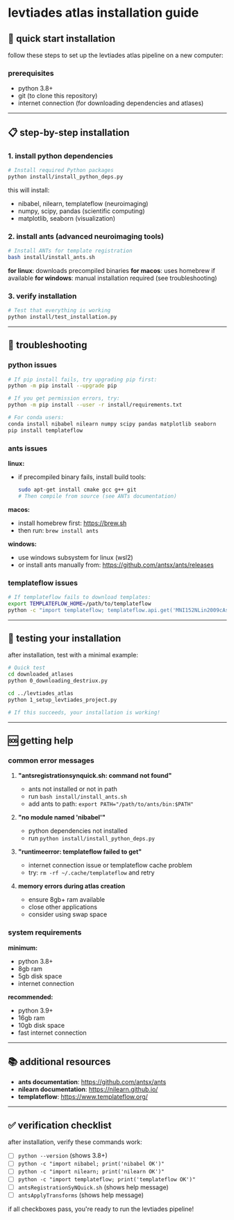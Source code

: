 # levtiades atlas installation guide

## 🚀 **quick start installation**

follow these steps to set up the levtiades atlas pipeline on a new computer:

### **prerequisites**
- python 3.8+
- git (to clone this repository)
- internet connection (for downloading dependencies and atlases)

---

## 📋 **step-by-step installation**

### **1. install python dependencies**
```bash
# Install required Python packages
python install/install_python_deps.py
```

this will install:
- nibabel, nilearn, templateflow (neuroimaging)
- numpy, scipy, pandas (scientific computing)
- matplotlib, seaborn (visualization)

### **2. install ants (advanced neuroimaging tools)**
```bash
# Install ANTs for template registration
bash install/install_ants.sh
```

**for linux**: downloads precompiled binaries
**for macos**: uses homebrew if available
**for windows**: manual installation required (see troubleshooting)

### **3. verify installation**
```bash
# Test that everything is working
python install/test_installation.py
```

---

## 🔧 **troubleshooting**

### **python issues**
```bash
# If pip install fails, try upgrading pip first:
python -m pip install --upgrade pip

# If you get permission errors, try:
python -m pip install --user -r install/requirements.txt

# For conda users:
conda install nibabel nilearn numpy scipy pandas matplotlib seaborn
pip install templateflow
```

### **ants issues**

**linux:**
- if precompiled binary fails, install build tools:
  ```bash
  sudo apt-get install cmake gcc g++ git
  # Then compile from source (see ANTs documentation)
  ```

**macos:**
- install homebrew first: https://brew.sh
- then run: `brew install ants`

**windows:**
- use windows subsystem for linux (wsl2)
- or install ants manually from: https://github.com/antsx/ants/releases

### **templateflow issues**
```bash
# If templateflow fails to download templates:
export TEMPLATEFLOW_HOME=/path/to/templateflow
python -c "import templateflow; templateflow.api.get('MNI152NLin2009cAsym', resolution=2)"
```

---

## 🧪 **testing your installation**

after installation, test with a minimal example:

```bash
# Quick test
cd downloaded_atlases
python 0_downloading_destriux.py

cd ../levtiades_atlas
python 1_setup_levtiades_project.py

# If this succeeds, your installation is working!
```

---

## 🆘 **getting help**

### **common error messages**

1. **"antsregistrationsynquick.sh: command not found"**
   - ants not installed or not in path
   - run `bash install/install_ants.sh`
   - add ants to path: `export PATH="/path/to/ants/bin:$PATH"`

2. **"no module named 'nibabel'"**
   - python dependencies not installed
   - run `python install/install_python_deps.py`

3. **"runtimeerror: templateflow failed to get"**
   - internet connection issue or templateflow cache problem
   - try: `rm -rf ~/.cache/templateflow` and retry

4. **memory errors during atlas creation**
   - ensure 8gb+ ram available
   - close other applications
   - consider using swap space

### **system requirements**

**minimum:**
- python 3.8+
- 8gb ram
- 5gb disk space
- internet connection

**recommended:**
- python 3.9+
- 16gb ram
- 10gb disk space
- fast internet connection

---

## 📚 **additional resources**

- **ants documentation**: https://github.com/antsx/ants
- **nilearn documentation**: https://nilearn.github.io/
- **templateflow**: https://www.templateflow.org/

---

## ✅ **verification checklist**

after installation, verify these commands work:

- [ ] `python --version` (shows 3.8+)
- [ ] `python -c "import nibabel; print('nibabel OK')"`
- [ ] `python -c "import nilearn; print('nilearn OK')"`
- [ ] `python -c "import templateflow; print('templateflow OK')"`
- [ ] `antsRegistrationSyNQuick.sh` (shows help message)
- [ ] `antsApplyTransforms` (shows help message)

if all checkboxes pass, you're ready to run the levtiades pipeline!